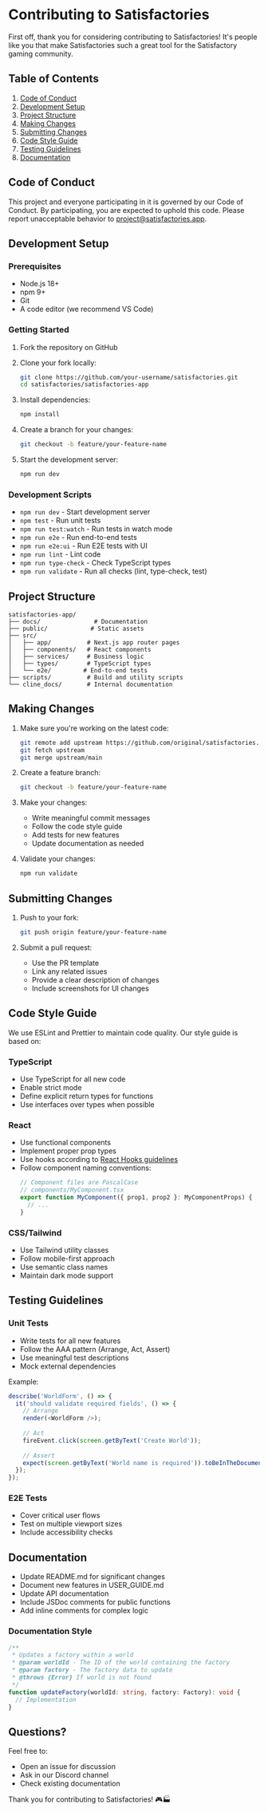 # Contributing to Satisfactories

First off, thank you for considering contributing to Satisfactories! It's people like you that make Satisfactories such a great tool for the Satisfactory gaming community.

## Table of Contents

1. [Code of Conduct](#code-of-conduct)
2. [Development Setup](#development-setup)
3. [Project Structure](#project-structure)
4. [Making Changes](#making-changes)
5. [Submitting Changes](#submitting-changes)
6. [Code Style Guide](#code-style-guide)
7. [Testing Guidelines](#testing-guidelines)
8. [Documentation](#documentation)

## Code of Conduct

This project and everyone participating in it is governed by our Code of Conduct. By participating, you are expected to uphold this code. Please report unacceptable behavior to [project@satisfactories.app](mailto:project@satisfactories.app).

## Development Setup

### Prerequisites

- Node.js 18+
- npm 9+
- Git
- A code editor (we recommend VS Code)

### Getting Started

1. Fork the repository on GitHub
2. Clone your fork locally:
   ```bash
   git clone https://github.com/your-username/satisfactories.git
   cd satisfactories/satisfactories-app
   ```

3. Install dependencies:
   ```bash
   npm install
   ```

4. Create a branch for your changes:
   ```bash
   git checkout -b feature/your-feature-name
   ```

5. Start the development server:
   ```bash
   npm run dev
   ```

### Development Scripts

- `npm run dev` - Start development server
- `npm test` - Run unit tests
- `npm run test:watch` - Run tests in watch mode
- `npm run e2e` - Run end-to-end tests
- `npm run e2e:ui` - Run E2E tests with UI
- `npm run lint` - Lint code
- `npm run type-check` - Check TypeScript types
- `npm run validate` - Run all checks (lint, type-check, test)

## Project Structure

```
satisfactories-app/
├── docs/               # Documentation
├── public/            # Static assets
├── src/
│   ├── app/          # Next.js app router pages
│   ├── components/   # React components
│   ├── services/     # Business logic
│   ├── types/        # TypeScript types
│   └── e2e/         # End-to-end tests
├── scripts/          # Build and utility scripts
└── cline_docs/       # Internal documentation
```

## Making Changes

1. Make sure you're working on the latest code:
   ```bash
   git remote add upstream https://github.com/original/satisfactories.git
   git fetch upstream
   git merge upstream/main
   ```

2. Create a feature branch:
   ```bash
   git checkout -b feature/your-feature-name
   ```

3. Make your changes:
   - Write meaningful commit messages
   - Follow the code style guide
   - Add tests for new features
   - Update documentation as needed

4. Validate your changes:
   ```bash
   npm run validate
   ```

## Submitting Changes

1. Push to your fork:
   ```bash
   git push origin feature/your-feature-name
   ```

2. Submit a pull request:
   - Use the PR template
   - Link any related issues
   - Provide a clear description of changes
   - Include screenshots for UI changes

## Code Style Guide

We use ESLint and Prettier to maintain code quality. Our style guide is based on:

### TypeScript

- Use TypeScript for all new code
- Enable strict mode
- Define explicit return types for functions
- Use interfaces over types when possible

### React

- Use functional components
- Implement proper prop types
- Use hooks according to [React Hooks guidelines](https://reactjs.org/docs/hooks-rules.html)
- Follow component naming conventions:
  ```typescript
  // Component files are PascalCase
  // components/MyComponent.tsx
  export function MyComponent({ prop1, prop2 }: MyComponentProps) {
    // ...
  }
  ```

### CSS/Tailwind

- Use Tailwind utility classes
- Follow mobile-first approach
- Use semantic class names
- Maintain dark mode support

## Testing Guidelines

### Unit Tests

- Write tests for all new features
- Follow the AAA pattern (Arrange, Act, Assert)
- Use meaningful test descriptions
- Mock external dependencies

Example:
```typescript
describe('WorldForm', () => {
  it('should validate required fields', () => {
    // Arrange
    render(<WorldForm />);
    
    // Act
    fireEvent.click(screen.getByText('Create World'));
    
    // Assert
    expect(screen.getByText('World name is required')).toBeInTheDocument();
  });
});
```

### E2E Tests

- Cover critical user flows
- Test on multiple viewport sizes
- Include accessibility checks

## Documentation

- Update README.md for significant changes
- Document new features in USER_GUIDE.md
- Update API documentation
- Include JSDoc comments for public functions
- Add inline comments for complex logic

### Documentation Style

```typescript
/**
 * Updates a factory within a world
 * @param worldId - The ID of the world containing the factory
 * @param factory - The factory data to update
 * @throws {Error} If world is not found
 */
function updateFactory(worldId: string, factory: Factory): void {
  // Implementation
}
```

## Questions?

Feel free to:
- Open an issue for discussion
- Ask in our Discord channel
- Check existing documentation

Thank you for contributing to Satisfactories! 🎮🏭

